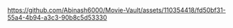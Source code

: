 

https://github.com/Abinash6000/Movie-Vault/assets/110354418/fd50bf31-55a4-4b94-a3c3-90b8c5d53330

